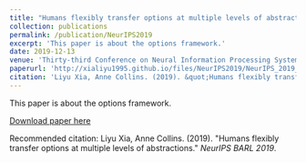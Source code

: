```yaml
---
title: "Humans flexibly transfer options at multiple levels of abstractions."
collection: publications
permalink: /publication/NeurIPS2019
excerpt: 'This paper is about the options framework.'
date: 2019-12-13
venue: 'Thirty-third Conference on Neural Information Processing Systems (NeurIPS) Workshop on Biological and Artificial Reinforcement Learning (BARL)'
paperurl: 'http://xialiyu1995.github.io/files/NeurIPS2019/NeurIPS_2019_paper.pdf'
citation: 'Liyu Xia, Anne Collins. (2019). &quot;Humans flexibly transfer options at multiple levels of abstractions.&quot; <i>NeurIPS BARL 2019</i>.'
---
```

This paper is about the options framework.

[Download paper here](http://xialiyu1995.github.io/files/NeurIPS2019/NeurIPS_2019_paper.pdf)

Recommended citation: Liyu Xia, Anne Collins. (2019). "Humans flexibly transfer options at multiple levels of abstractions." <i>NeurIPS BARL 2019</i>.
